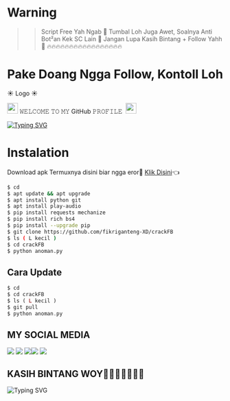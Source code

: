 # Warning
>> Script Free Yah Ngab 🤗
>> Tumbal Loh Juga Awet, Soalnya Anti Bot²an Kek SC Lain 🗿
>> Jangan Lupa Kasih Bintang + Follow Yahh 🖕
>> 🔥🔥🔥🔥🔥🔥🔥🔥🔥🔥🔥🔥🔥🔥🔥🔥🔥
# Pake Doang Ngga Follow, Kontoll Loh
☀️ Logo ☀️

<img src="https://2.bp.blogspot.com/-j--2prnQYQY/VlMsc1LgIMI/AAAAAAAADnE/sMZ_j-KKF_w/s1600/gambar-animasi-kuda-bergerak-main-gitar.gif" width="25"> 𝚆𝙴𝙻𝙲𝙾𝙼𝙴 𝚃𝙾 𝙼𝚈 GitHub 𝙿𝚁𝙾𝙵𝙸𝙻𝙴&nbsp; <img src="https://2.bp.blogspot.com/-j--2prnQYQY/VlMsc1LgIMI/AAAAAAAADnE/sMZ_j-KKF_w/s1600/gambar-animasi-kuda-bergerak-main-gitar.gif" width="25">

[![Typing SVG](https://readme-typing-svg.herokuapp.com?font=Neuton&size=25&color=30FF40&background=000000&center=true&vCenter=true&width=360&height=60&lines=Hello+World%2C+I'm+fikriganteng-XD+Here+🤙;𝙸𝚃'𝚜+𝙽𝙾𝚃+𝙰+𝙹𝚄𝚂𝚃+𝙽𝙰𝙼𝙴+𝙱𝚁𝙾+🥱;𝙸𝚃'𝚜+𝙰+𝙱𝚁𝙰𝙽𝙳+🔥;Respect+SYAFII-XD+🥀;Today+I+Will+Tell+You+😇;Please+Follow+My+GitHub+🙏;Thanks+My+All+Friend+🤙+🥰)](https://git.io/typing-svg)

# Instalation
Download apk Termuxnya disini biar ngga eror🌟
[Klik Disini](https://f-droid.org/repo/com.termux_118.apk)👈
```bash
$ cd
$ apt update && apt upgrade
$ apt install python git
$ apt install play-audio
$ pip install requests mechanize
$ pip install rich bs4
$ pip install --upgrade pip
$ git clone https://github.com/fikriganteng-XD/crackFB
$ ls ( L kecil )
$ cd crackFB
$ python anoman.py
```
## Cara Update
```php
$ cd
$ cd crackFB
$ ls ( L kecil )
$ git pull
$ python anoman.py
```
## MY SOCIAL MEDIA
[![](https://img.shields.io/badge/Github-black?logo=Github&logoColor=black&labelColor=white)](https://github.com/Al-Vino) [![](https://img.shields.io/badge/Twitter-blue?logo=Twitter&logoColor=White&labelColor=white)](https://mobile.twitter.com/AdjAlvino)
[![](https://img.shields.io/badge/Facebook-blue?logo=Facebook&logoColor=blue&labelColor=white)](https://www.facebook.com/mhfidz.xy)[![](https://img.shields.io/badge/Instagram-red?logo=Instagram&logoColor=red&labelColor=white)](https://www.instagram.com/mhff_xy) [![](https://img.shields.io/badge/Whatsapp-CHAT-red?logo=Whatsapp&logoColor=Brightgreen&labelColor=white)](https://wa.me/17154739342text=Asalamualaikum+kak+Vino+ganteng)
## KASIH BINTANG WOY🌟🌟🌟🌟🌟🌟🌟
![Typing SVG](https://readme-typing-svg.herokuapp.com?lines=Selamat+Bersenang-senang....!+)
